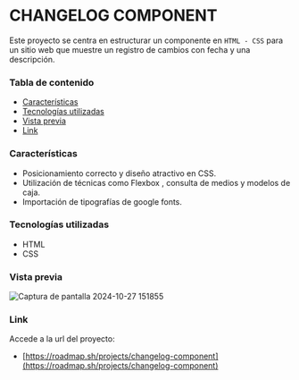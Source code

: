 # CHANGELOG COMPONENT

Este proyecto se centra en estructurar un componente en `HTML - CSS` para un sitio web que muestre un registro de cambios con fecha y una descripción.

### Tabla de contenido

- [Características](#Caracteristicas)
- [Tecnologías utilizadas](#Tecnologias-utilizadas)
- [Vista previa](#Vista-previa)
- [Link](#Link)

### Características

- Posicionamiento correcto y diseño atractivo en CSS.
- Utilización de técnicas como Flexbox , consulta de medios y modelos de caja.
- Importación de tipografías de google fonts.

### Tecnologías utilizadas

- HTML
- CSS

### Vista previa

![Captura de pantalla 2024-10-27 151855](https://github.com/user-attachments/assets/a3a4c7d9-f0e8-4a47-9718-e298d5391977)

### Link

Accede a la url del proyecto:

- [https://roadmap.sh/projects/changelog-component](https://roadmap.sh/projects/changelog-component)
